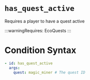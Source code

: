 # `has_quest_active`

Requires a player to have a quest active

:::warningRequires:
EcoQuests
:::

# Condition Syntax
```yaml
- id: has_quest_active
  args:
    quest: magic_miner # The quest ID
```
